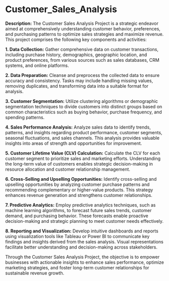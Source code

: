 # Customer_Sales_Analysis
**Description:** The Customer Sales Analysis Project is a strategic endeavor aimed at comprehensively understanding customer behavior, preferences, and purchasing patterns to optimize sales strategies and maximize revenue. This project comprises the following key components and activities:

**1. Data Collection:** Gather comprehensive data on customer transactions, including purchase history, demographics, geographic location, and product preferences, from various sources such as sales databases, CRM systems, and online platforms.

**2. Data Preparation:** Cleanse and preprocess the collected data to ensure accuracy and consistency. Tasks may include handling missing values, removing duplicates, and transforming data into a suitable format for analysis.

**3. Customer Segmentation:** Utilize clustering algorithms or demographic segmentation techniques to divide customers into distinct groups based on common characteristics such as buying behavior, purchase frequency, and spending patterns.

**4. Sales Performance Analysis:** Analyze sales data to identify trends, patterns, and insights regarding product performance, customer segments, seasonal fluctuations, and sales channels. This analysis provides valuable insights into areas of strength and opportunities for improvement.

**5. Customer Lifetime Value (CLV) Calculation:** Calculate the CLV for each customer segment to prioritize sales and marketing efforts. Understanding the long-term value of customers enables strategic decision-making in resource allocation and customer relationship management.

**6. Cross-Selling and Upselling Opportunities:** Identify cross-selling and upselling opportunities by analyzing customer purchase patterns and recommending complementary or higher-value products. This strategy enhances revenue generation and strengthens customer relationships.

**7. Predictive Analytics:** Employ predictive analytics techniques, such as machine learning algorithms, to forecast future sales trends, customer demand, and purchasing behavior. These forecasts enable proactive decision-making and strategic planning to meet customer needs effectively.

**8. Reporting and Visualization:** Develop intuitive dashboards and reports using visualization tools like Tableau or Power BI to communicate key findings and insights derived from the sales analysis. Visual representations facilitate better understanding and decision-making across stakeholders.

Through the Customer Sales Analysis Project, the objective is to empower businesses with actionable insights to enhance sales performance, optimize marketing strategies, and foster long-term customer relationships for sustainable revenue growth.
